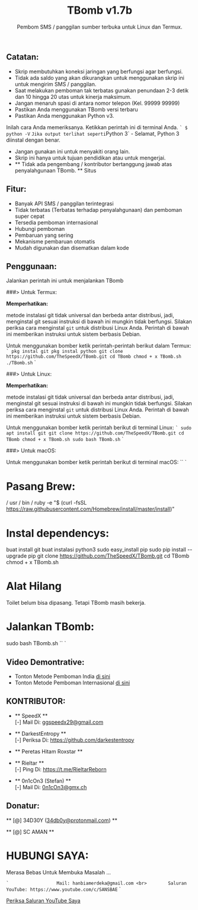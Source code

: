 <h1 align = "center"> TBomb v1.7b </h1>
<p align = "center"> Pembom SMS / panggilan sumber terbuka untuk Linux dan Termux. </p> <br>

## Catatan:

- Skrip membutuhkan koneksi jaringan yang berfungsi agar berfungsi.
- Tidak ada saldo yang akan dikurangkan untuk menggunakan skrip ini untuk mengirim SMS / panggilan.
- Saat melakukan pemboman tak terbatas gunakan penundaan 2-3 detik dan 10 hingga 20 utas untuk kinerja maksimum.
- Jangan menaruh spasi di antara nomor telepon (Kel. 99999 99999)
- Pastikan Anda menggunakan TBomb versi terbaru
- Pastikan Anda menggunakan Python v3.

Inilah cara Anda memeriksanya. Ketikkan perintah ini di terminal Anda.
`` `
$ python -V
`` `
Jika output terlihat seperti `Python 3` - Selamat, Python 3 diinstal dengan benar.

- Jangan gunakan ini untuk menyakiti orang lain.
- Skrip ini hanya untuk tujuan pendidikan atau untuk mengerjai.
- ** Tidak ada pengembang / kontributor bertanggung jawab atas penyalahgunaan TBomb. **
Situs

## Fitur:

- Banyak API SMS / panggilan terintegrasi
- Tidak terbatas (Terbatas terhadap penyalahgunaan) dan pemboman super cepat
- Tersedia pemboman internasional
- Hubungi pemboman
- Pembaruan yang sering
- Mekanisme pembaruan otomatis
- Mudah digunakan dan disematkan dalam kode

## Penggunaan:

Jalankan perintah ini untuk menjalankan TBomb

###> Untuk Termux:

**Memperhatikan:**

metode instalasi git tidak universal dan berbeda antar distribusi,
jadi, menginstal git sesuai instruksi di bawah ini mungkin tidak berfungsi.
Silakan periksa cara menginstal `git` untuk distribusi Linux Anda.
Perintah di bawah ini memberikan instruksi untuk sistem berbasis Debian.

Untuk menggunakan bomber ketik perintah-perintah berikut dalam Termux:
`` `
pkg instal git
pkg instal python
git clone https://github.com/TheSpeedX/TBomb.git
cd TBomb
chmod + x TBomb.sh
./TBomb.sh
`` `

###> Untuk Linux:

**Memperhatikan:**

metode instalasi git tidak universal dan berbeda antar distribusi,
jadi, menginstal git sesuai instruksi di bawah ini mungkin tidak berfungsi.
Silakan periksa cara menginstal `git` untuk distribusi Linux Anda.
Perintah di bawah ini memberikan instruksi untuk sistem berbasis Debian.

Untuk menggunakan bomber ketik perintah berikut di terminal Linux:
`` `
sudo apt install git
git clone https://github.com/TheSpeedX/TBomb.git
cd TBomb
chmod + x TBomb.sh
sudo bash TBomb.sh
`` `

###> Untuk macOS:

Untuk menggunakan bomber ketik perintah berikut di terminal macOS:
`` `
# Pasang Brew:

/ usr / bin / ruby ​​-e "$ (curl -fsSL https://raw.githubusercontent.com/Homebrew/install/master/install)"

# Instal dependencys:

buat install git
buat instalasi python3
sudo easy_install pip
sudo pip install --upgrade pip
git clone https://github.com/TheSpeedX/TBomb.git
cd TBomb
chmod + x TBomb.sh

# Alat Hilang

Toilet belum bisa dipasang. Tetapi TBomb masih bekerja.

# Jalankan TBomb:

sudo bash TBomb.sh
`` `

## Video Demontrative:

- Tonton Metode Pemboman India <a href="https://youtu.be/9KWkwsr_QGw"> di sini </a> <br>
- Tonton Metode Pemboman Internasional <a href="https://youtu.be/JqsHkyIcnPM"> di sini </a> <br>

## KONTRIBUTOR:

- ** SpeedX ** <br>
[-] Mail Di: ggspeedx29@gmail.com

- ** DarkestEntropy ** <br>
[-] Periksa Di: https://github.com/darkestentropy

- ** Peretas Hitam Roxstar ** <br>

- ** Rieltar ** <br>
[-] Ping Di: https://t.me/RieltarReborn

- ** 0n1cOn3 (Stefan) ** <br>
[-] Mail Di: 0n1cOn3@gmx.ch

## Donatur:

** [@] 34D30Y (34db0y@protonmail.com) **

** [@] SC AMAN **

# HUBUNGI SAYA:

Merasa Bebas Untuk Membuka Masalah ...

`` `
                 Mail: hanbiamerdeka@gmail.com <br>
       Saluran YouTube: https://www.youtube.com/c/SANSBAE
`` `

<a href="https://www.youtube.com/c/GyanaTech"> Periksa Saluran YouTube Saya </a>